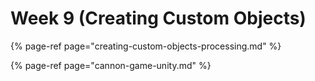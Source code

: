 # Week 9 \(Creating Custom Objects\)

{% page-ref page="creating-custom-objects-processing.md" %}

{% page-ref page="cannon-game-unity.md" %}



